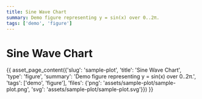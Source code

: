 ```yaml
---
title: Sine Wave Chart
summary: Demo figure representing y = sin(x) over 0..2π.
tags: ['demo', 'figure']
---
```

# Sine Wave Chart

{{ asset_page_content({'slug': 'sample-plot', 'title': 'Sine Wave Chart', 'type': 'figure', 'summary': 'Demo figure representing y = sin(x) over 0..2π.', 'tags': ['demo', 'figure'], 'files': {'png': 'assets/sample-plot/sample-plot.png', 'svg': 'assets/sample-plot/sample-plot.svg'}}) }}
